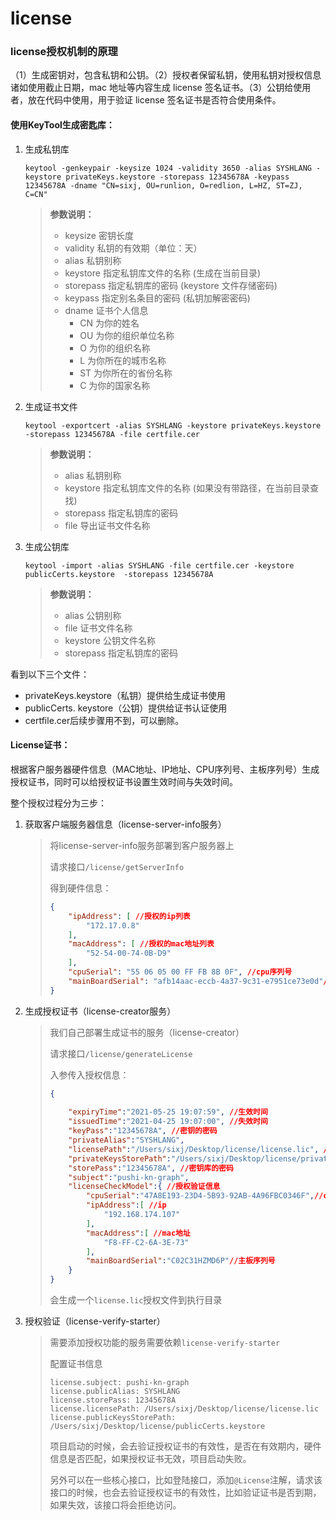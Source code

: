 # license



### **license授权机制的原理**

（1）生成密钥对，包含私钥和公钥。（2）授权者保留私钥，使用私钥对授权信息诸如使用截止日期，mac 地址等内容生成 license 签名证书。（3）公钥给使用者，放在代码中使用，用于验证 license 签名证书是否符合使用条件。

#### 使用KeyTool生成密匙库：

1. 生成私钥库

   ```shell
   keytool -genkeypair -keysize 1024 -validity 3650 -alias SYSHLANG -keystore privateKeys.keystore -storepass 12345678A -keypass 12345678A -dname "CN=sixj, OU=runlion, O=redlion, L=HZ, ST=ZJ, C=CN"
   ```

   > **参数说明：**
   >
   > - keysize 密钥长度
   > - validity 私钥的有效期（单位：天）
   > - alias 私钥别称
   > - keystore 指定私钥库文件的名称 (生成在当前目录)
   > - storepass 指定私钥库的密码 (keystore 文件存储密码)
   > - keypass 指定别名条目的密码 (私钥加解密密码)
   > - dname 证书个人信息
   >   - CN 为你的姓名
   >   - OU 为你的组织单位名称
   >   - O 为你的组织名称
   >   - L 为你所在的城市名称
   >   - ST 为你所在的省份名称
   >   - C 为你的国家名称



2. 生成证书文件

   ```shell
   keytool -exportcert -alias SYSHLANG -keystore privateKeys.keystore -storepass 12345678A -file certfile.cer
   ```

   > **参数说明：**
   >
   > - alias 私钥别称
   > - keystore 指定私钥库文件的名称 (如果没有带路径，在当前目录查找)
   > - storepass 指定私钥库的密码
   > - file 导出证书文件名称

3. 生成公钥库

   ```shell
   keytool -import -alias SYSHLANG -file certfile.cer -keystore publicCerts.keystore  -storepass 12345678A
   ```

   > **参数说明：**
   >
   > - alias 公钥别称
   > - file 证书文件名称
   > - keystore 公钥文件名称
   > - storepass 指定私钥库的密码

看到以下三个文件：

- privateKeys.keystore（私钥）提供给生成证书使用
- publicCerts. keystore（公钥）提供给证书认证使用
- certfile.cer后续步骤用不到，可以删除。




#### License证书：

根据客户服务器硬件信息（MAC地址、IP地址、CPU序列号、主板序列号）生成授权证书，同时可以给授权证书设置生效时间与失效时间。

整个授权过程分为三步：

1. 获取客户端服务器信息（license-server-info服务）

   > 将license-server-info服务部署到客户服务器上
   >
   > 请求接口`/license/getServerInfo`
   >
   > 得到硬件信息：
   >
   > ```json
   > {
   >     "ipAddress": [ //授权的ip列表
   >         "172.17.0.8"
   >     ],
   >     "macAddress": [ //授权的mac地址列表
   >         "52-54-00-74-0B-D9"
   >     ],
   >     "cpuSerial": "55 06 05 00 FF FB 8B 0F", //cpu序列号
   >     "mainBoardSerial": "afb14aac-eccb-4a37-9c31-e7951ce73e0d"//主板序列号
   > }
   > ```

2. 生成授权证书（license-creator服务）

   > 我们自己部署生成证书的服务（license-creator）
   >
   > 请求接口`/license/generateLicense`
   >
   > 入参传入授权信息：
   >
   > ```json
   > {
   >     
   >     "expiryTime":"2021-05-25 19:07:59", //生效时间
   >     "issuedTime":"2021-04-25 19:07:00", //失效时间
   >     "keyPass":"12345678A", //密钥的密码
   >     "privateAlias":"SYSHLANG",
   >     "licensePath":"/Users/sixj/Desktop/license/license.lic", //证书生成地址
   >     "privateKeysStorePath":"/Users/sixj/Desktop/license/privateKeys.keystore",// 密钥文件地址
   >     "storePass":"12345678A", //密钥库的密码
   >     "subject":"pushi-kn-graph",
   >     "licenseCheckModel":{ //授权验证信息
   >         "cpuSerial":"47A8E193-23D4-5B93-92AB-4A96FBC0346F",//cpu序列号
   >         "ipAddress":[ //ip
   >             "192.168.174.107"
   >         ],
   >         "macAddress":[ //mac地址
   >             "F8-FF-C2-6A-3E-73"
   >         ],
   >         "mainBoardSerial":"C02C31HZMD6P"//主板序列号
   >     }
   > }
   > ```
   >
   > 会生成一个`license.lic`授权文件到执行目录

3. 授权验证（license-verify-starter）

   > 需要添加授权功能的服务需要依赖`license-verify-starter`
   >
   > 配置证书信息
   >
   > ```properties
   > license.subject: pushi-kn-graph
   > license.publicAlias: SYSHLANG
   > license.storePass: 12345678A
   > license.licensePath: /Users/sixj/Desktop/license/license.lic
   > license.publicKeysStorePath: /Users/sixj/Desktop/license/publicCerts.keystore
   > ```
   >
   > 项目启动的时候，会去验证授权证书的有效性，是否在有效期内，硬件信息是否匹配，如果授权证书无效，项目启动失败。
   >
   > 另外可以在一些核心接口，比如登陆接口，添加`@License`注解，请求该接口的时候，也会去验证授权证书的有效性，比如验证证书是否到期，如果失效，该接口将会拒绝访问。










